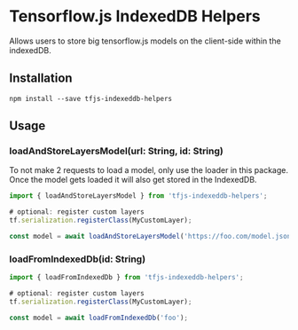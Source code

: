 # Tensorflow.js IndexedDB Helpers
Allows users to store big tensorflow.js models on the client-side within the indexedDB.

## Installation
```
npm install --save tfjs-indexeddb-helpers
```

## Usage 

### loadAndStoreLayersModel(url: String, id: String)
To not make 2 requests to load a model, only use the loader in this package. Once the model gets loaded it will also get stored in the IndexedDB. 

```js
import { loadAndStoreLayersModel } from 'tfjs-indexeddb-helpers';

# optional: register custom layers
tf.serialization.registerClass(MyCustomLayer);

const model = await loadAndStoreLayersModel('https://foo.com/model.json', 'foo');
```

### loadFromIndexedDb(id: String)

```js
import { loadFromIndexedDb } from 'tfjs-indexeddb-helpers';

# optional: register custom layers
tf.serialization.registerClass(MyCustomLayer);

const model = await loadFromIndexedDb('foo');
```